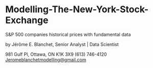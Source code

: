 # Modelling-The-New-York-Stock-Exchange
S&amp;P 500 companies historical prices with fundamental data

by Jérôme E. Blanchet, Senior Analyst | Data Scientist

981 Gulf Pl, Ottawa, ON K1K 3X9 (613) 746-4120 Jeromeblanchetmodelling@gmail.com
